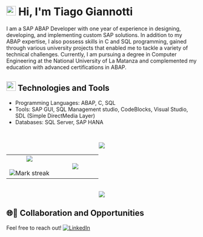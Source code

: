 # <img src="https://media.giphy.com/media/TEnXkcsHrP4YedChhA/giphy.gif" width ="25"> <b>Hi, I'm Tiago Giannotti<sub style="font-size: 15px; font-style: italic"></sub><br> </b>

I am a SAP ABAP Developer with one year of experience in designing, developing, and implementing custom SAP solutions. In addition to my ABAP expertise, I also possess skills in C and SQL programming, gained through various university projects that enabled me to tackle a variety of technical challenges. Currently, I am pursuing a degree in Computer Engineering at the National University of La Matanza and complemented my education with advanced certifications in ABAP.
## <img src="https://media2.giphy.com/media/QssGEmpkyEOhBCb7e1/giphy.gif?cid=ecf05e47a0n3gi1bfqntqmob8g9aid1oyj2wr3ds3mg700bl&rid=giphy.gif" width ="25"><b> Technologies and Tools</b>
- Programming Languages: ABAP, C, SQL
- Tools: SAP GUI, SQL Management studio, CodeBlocks, Visual Studio, SDL (Simple DirectMedia Layer)
- Databases: SQL Server, SAP HANA

</p>
<br>


<p  align="center">
<img src="https://user-images.githubusercontent.com/73097560/115834477-dbab4500-a447-11eb-908a-139a6edaec5c.gif"> 
                  
  <br>
  
<table border="0" align="center">
<tr border="0">
<td width="50%" align="center">
  
  <img  align="center"  src="https://github-readme-stats.vercel.app/api?username=TiagoGiannotti&theme=dark&hide_border=false&include_all_commits=false&count_private=false" />
  <br></br>
  <img  title="🔥 Get streak stats for your profile at git.io/streak-stats" alt="Mark streak" src="https://github-readme-streak-stats.herokuapp.com/?user=TiagoGiannotti&theme=dark&hide_border=false" />


  
</td>

<td width="50%" align="center">

  <img  align="center"  src="https://github-readme-stats.vercel.app/api/top-langs/?username=TiagoGiannotti&theme=dark&hide_border=false&include_all_commits=false&count_private=false&layout=compact"/>
  
  </td>
</tr>
</table>

<br>

<img src="https://user-images.githubusercontent.com/73097560/115834477-dbab4500-a447-11eb-908a-139a6edaec5c.gif">
</p>  
                                                                                    

## 🌐🤝 Collaboration and Opportunities
Feel free to reach out!
[![LinkedIn](https://img.shields.io/badge/LinkedIn-%230077B5.svg?logo=linkedin&logoColor=white)](https://linkedin.com/in/https://www.linkedin.com/in/tiago-giannotti-925b5b12a/) 




<!---
TiagoGiannotti/TiagoGiannotti is a ✨ special ✨ repository because its `README.md` (this file) appears on your GitHub profile.
You can click the Preview link to take a look at your changes.
--->
